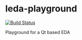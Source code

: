 # leda-playground

[![Build Status](https://travis-ci.org/chgans/leda-playground.png?branch=master)](https://github.com/chgans/leda-playground)

Playground for a Qt based EDA
